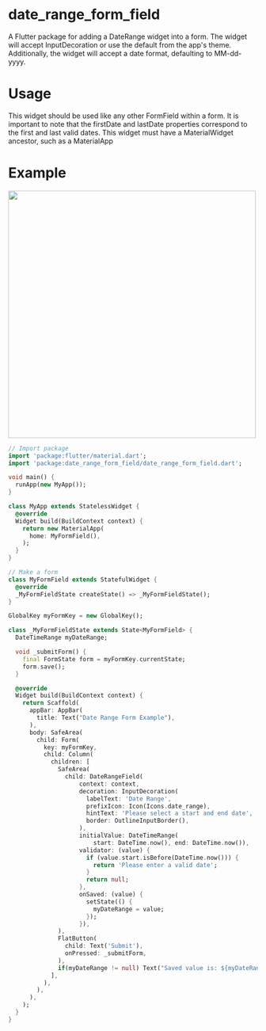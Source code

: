 # date_range_form_field

A Flutter package for adding a DateRange widget into a form. 
The widget will accept InputDecoration or use the default from the app's theme.
Additionally, the widget will accept a date format, defaulting to MM-dd-yyyy.

# Usage

This widget should be used like any other FormField within a form.
It is important to note that the firstDate and lastDate properties correspond to the first and last valid dates.
This widget must have a MaterialWidget ancestor, such as a MaterialApp

# Example

<img src="https://user-images.githubusercontent.com/65566908/91237186-f0440b80-e707-11ea-919f-846d0c6504c4.gif" height="500"/>

``` dart
// Import package
import 'package:flutter/material.dart';
import 'package:date_range_form_field/date_range_form_field.dart';

void main() {
  runApp(new MyApp());
}

class MyApp extends StatelessWidget {
  @override
  Widget build(BuildContext context) {
    return new MaterialApp(
      home: MyFormField(),
    );
  }
}

// Make a form
class MyFormField extends StatefulWidget {
  @override
  _MyFormFieldState createState() => _MyFormFieldState();
}

GlobalKey myFormKey = new GlobalKey();

class _MyFormFieldState extends State<MyFormField> {
  DateTimeRange myDateRange;

  void _submitForm() {
    final FormState form = myFormKey.currentState;
    form.save();
  }

  @override
  Widget build(BuildContext context) {
    return Scaffold(
      appBar: AppBar(
        title: Text("Date Range Form Example"),
      ),
      body: SafeArea(
        child: Form(
          key: myFormKey,
          child: Column(
            children: [
              SafeArea(
                child: DateRangeField(
                    context: context,
                    decoration: InputDecoration(
                      labelText: 'Date Range',
                      prefixIcon: Icon(Icons.date_range),
                      hintText: 'Please select a start and end date',
                      border: OutlineInputBorder(),
                    ),
                    initialValue: DateTimeRange(
                        start: DateTime.now(), end: DateTime.now()),
                    validator: (value) {
                      if (value.start.isBefore(DateTime.now())) {
                        return 'Please enter a valid date';
                      }
                      return null;
                    },
                    onSaved: (value) {
                      setState(() {
                        myDateRange = value;
                      });
                    }),
              ),
              FlatButton(
                child: Text('Submit'),
                onPressed: _submitForm,
              ),
              if(myDateRange != null) Text("Saved value is: ${myDateRange.toString()}")
            ],
          ),
        ),
      ),
    );
  }
}
```